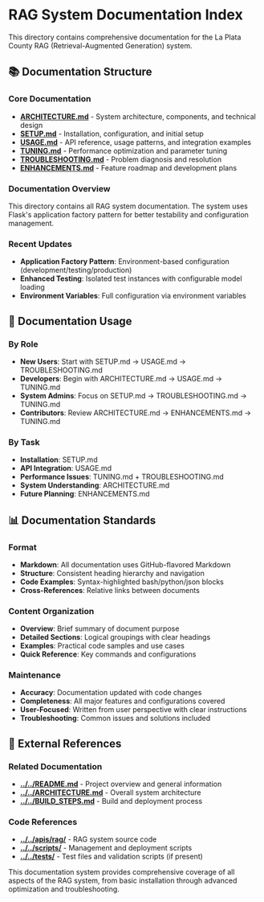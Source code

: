 # RAG System Documentation Index

This directory contains comprehensive documentation for the La Plata County RAG (Retrieval-Augmented Generation) system.

## 📚 Documentation Structure

### Core Documentation
- **[ARCHITECTURE.md](./ARCHITECTURE.md)** - System architecture, components, and technical design
- **[SETUP.md](./SETUP.md)** - Installation, configuration, and initial setup
- **[USAGE.md](./USAGE.md)** - API reference, usage patterns, and integration examples
- **[TUNING.md](./TUNING.md)** - Performance optimization and parameter tuning
- **[TROUBLESHOOTING.md](./TROUBLESHOOTING.md)** - Problem diagnosis and resolution
- **[ENHANCEMENTS.md](./ENHANCEMENTS.md)** - Feature roadmap and development plans

### Documentation Overview
This directory contains all RAG system documentation. The system uses Flask's application factory pattern for better testability and configuration management.

### Recent Updates
- **Application Factory Pattern**: Environment-based configuration (development/testing/production)
- **Enhanced Testing**: Isolated test instances with configurable model loading
- **Environment Variables**: Full configuration via environment variables

## 🎯 Documentation Usage

### By Role
- **New Users**: Start with SETUP.md → USAGE.md → TROUBLESHOOTING.md
- **Developers**: Begin with ARCHITECTURE.md → USAGE.md → TUNING.md
- **System Admins**: Focus on SETUP.md → TROUBLESHOOTING.md → TUNING.md
- **Contributors**: Review ARCHITECTURE.md → ENHANCEMENTS.md → TUNING.md

### By Task
- **Installation**: SETUP.md
- **API Integration**: USAGE.md
- **Performance Issues**: TUNING.md + TROUBLESHOOTING.md
- **System Understanding**: ARCHITECTURE.md
- **Future Planning**: ENHANCEMENTS.md

## 📊 Documentation Standards

### Format
- **Markdown**: All documentation uses GitHub-flavored Markdown
- **Structure**: Consistent heading hierarchy and navigation
- **Code Examples**: Syntax-highlighted bash/python/json blocks
- **Cross-References**: Relative links between documents

### Content Organization
- **Overview**: Brief summary of document purpose
- **Detailed Sections**: Logical groupings with clear headings
- **Examples**: Practical code samples and use cases
- **Quick Reference**: Key commands and configurations

### Maintenance
- **Accuracy**: Documentation updated with code changes
- **Completeness**: All major features and configurations covered
- **User-Focused**: Written from user perspective with clear instructions
- **Troubleshooting**: Common issues and solutions included

## 🔗 External References

### Related Documentation
- **[../../README.md](../../README.md)** - Project overview and general information
- **[../../ARCHITECTURE.md](../../ARCHITECTURE.md)** - Overall system architecture
- **[../../BUILD_STEPS.md](../../BUILD_STEPS.md)** - Build and deployment process

### Code References
- **[../../apis/rag/](../../apis/rag/)** - RAG system source code
- **[../../scripts/](../../scripts/)** - Management and deployment scripts
- **[../../tests/](../../tests/)** - Test files and validation scripts (if present)

This documentation system provides comprehensive coverage of all aspects of the RAG system, from basic installation through advanced optimization and troubleshooting.